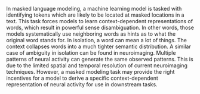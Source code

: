 ---
---

In masked language modeling, a machine learning model is tasked with identifying tokens which are likely to be located at masked locations in a text. This task forces models to learn context-dependent representations of words, which result in powerful sense disambiguation. In other words, those models systematically use neighboring words as hints as to what the original word stands for. In isolation, a word can mean a lot of things. The context collapses words into a much tighter semantic distribution. A similar case of ambiguity in isolation can be found in neuroimaging. Multiple patterns of neural activity can generate the same observed patterns. This is due to the limited spatial and temporal resolution of current neuroimaging techniques. However, a masked modeling task may provide the right incentives for a model to derive a specific context-dependent representation of neural activity for use in downstream tasks.